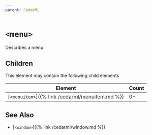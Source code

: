 ```yaml
---
parent: CedarML
---
```

# `<menu>`
Describes a menu

## Children
This element may contain the following child elements

| Element                                | Count |
|----------------------------------------|-------|
| [`<menuitem>`]({% link /cedarml/menuitem.md %}) | 0+    |

## See Also
- [`<window>`]({% link /cedarml/window.md %})
